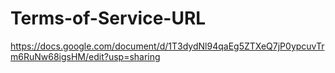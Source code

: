 # Terms-of-Service-URL
https://docs.google.com/document/d/1T3dydNl94qaEg5ZTXeQ7jP0ypcuvTrm6RuNw68igsHM/edit?usp=sharing

